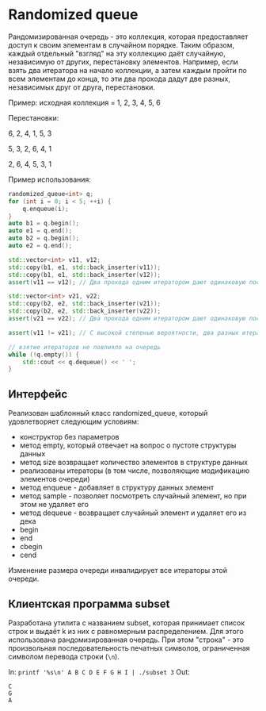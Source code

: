 # Randomized queue

Рандомизированная очередь - это коллекция, которая предоставляет доступ к своим элементам в случайном порядке. Таким образом, каждый отдельный "взгляд" на эту коллекцию даёт случайную, независимую от других, перестановку элементов.
Например, если взять два итератора на начало коллекции, а затем каждым пройти по всем элементам до конца, то эти два прохода дадут две разных, независимых друг от друга, перестановки.

Пример: исходная коллекция = 1, 2, 3, 4, 5, 6

Перестановки:

6, 2, 4, 1, 5, 3

5, 3, 2, 6, 4, 1

2, 6, 4, 5, 3, 1

Пример использования:
```cpp
randomized_queue<int> q;
for (int i = 0; i < 5; ++i) {
    q.enqueue(i);
}
auto b1 = q.begin();
auto e1 = q.end();
auto b2 = q.begin();
auto e2 = q.end();

std::vector<int> v11, v12;
std::copy(b1, e1, std::back_inserter(v11));
std::copy(b1, e1, std::back_inserter(v12));
assert(v11 == v12); // Два прохода одним итератором дают одинаковую последовательность

std::vector<int> v21, v22;
std::copy(b2, e2, std::back_inserter(v21));
std::copy(b2, e2, std::back_inserter(v22));
assert(v21 == v22); // Два прохода одним итератором дают одинаковую последовательность

assert(v11 != v21); // С высокой степенью вероятности, два разных итератора задают разные последовательности

// взятие итераторов не повлияло на очередь
while (!q.empty()) {
    std::cout << q.dequeue() << ' ';
}
```

## Интерфейс
Реализован шаблонный класс randomized_queue, который удовлетворяет следующим условиям:
* конструктор без параметров
* метод empty, который отвечает на вопрос о пустоте структуры данных
* метод size возвращает количество элементов в структуре данных
* реализованы итераторы (в том числе, позволяющие модификацию элементов очереди)
* метод enqueue - добавляет в структуру данных элемент
* метод sample - позволяет посмотреть случайный элемент, но при этом не удаляет его
* метод dequeue - возвращает случайный элемент и удаляет его из дека
* begin
* end
* cbegin
* cend

Изменение размера очереди инвалидирует все итераторы этой очереди.

## Клиентская программа subset
Разработана утилита с названием subset, которая принимает список строк и выдаёт k из них с равномерным распределением. Для этого использована рандомизированная очередь. При этом "строка" - это произвольная последовательность печатных символов, ограниченная символом перевода строки (`\n`).

In: `printf '%s\n' A B C D E F G H I | ./subset 3`
Out:
```
C
G
A
```

